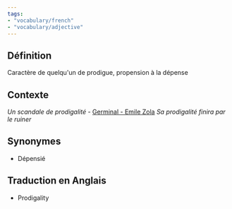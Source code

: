 ```yaml
---
tags:
- "vocabulary/french"
- "vocabulary/adjective"
---
```


## Définition
Caractère de quelqu'un de prodigue, propension à la dépense

## Contexte
*Un scandale de prodigalité* - [Germinal - Emile Zola](Germinal%20-%20Emile%20Zola.md)
*Sa prodigalité finira par le ruiner*

## Synonymes
- Dépensié

## Traduction en Anglais
- Prodigality

